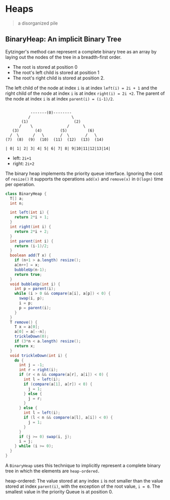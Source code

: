 # Heaps

> a disorganized pile

## BinaryHeap: An implicit Binary Tree

Eytzinger's method can represent a complete binary tree as an array
by laying out the nodes of the tree in a breadth-first order.

* The root is stored at position 0
* The root's left child is stored at position 1
* The root's right child is stored at position 2.

The left child of the node at index `i` is at index `left(i) = 2i + 1`
and the right child of the node at index `i` is at index `right(i) = 2i +2`.
The parent of the node at index `i` is at index `parent(i) = (i-1)/2`.

```plaintext

           -------(0)--------
          /                  \
       (1)                    (2)
      /    \               /      \
   (3)       (4)        (5)         (6)
  /  \      /   \       /  \       /   \
(7)  (8)  (9)  (10)  (11)  (12)  (13)  (14)

| 0| 1| 2| 3| 4| 5| 6| 7| 8| 9|10|11|12|13|14|
```

* left: `2i+1`
* right: `2i+2`

The binary heap implements the priority queue interface.
Ignoring the cost of `resize()` it supports the operations
`add(x)` and `remove(x)` in `O(logn)` time per operation.

```java
class BinaryHeap {
  T[] a;
  int n;

  int left(int i) {
    return 2*i + 1;
  }
  int right(int i) {
    return 2*i + 2;
  }
  int parent(int i) {
    return (i-1)/2;
  }
  boolean add(T x) {
    if (n+1 > a.length) resize();
    a[n++] = x;
    bubbleUp(n-1);
    return true;
  }
  void bubbleUp(int i) {
    int p = parent(i);
    while (i > 0 && compare(a[i], a[p]) < 0) {
      swap(i, p);
      i = p;
      p = parent(i);
    }
  }
  T remove() {
    T x = a[0];
    a[0] = a[--n];
    trickleDown(0);
    if (3*n < a.length) resize();
    return x;
  }
  void trickleDown(int i) {
    do {
      int j = -1;
      int r = right(i);
      if (r < n && compare(a[r], a[i]) < 0) {
        int l = left(i);
        if (compare(a[1], a[r]) < 0) {
          j = 1;
        } else {
          j = r;
        }
      } else {
        int l = left(i);
        if (l < n && compare(a[l], a[i]) < 0) {
          j = 1;
        }
      }
      if (j >= 0) swap(i, j);
      i = j;
    } while (i >= 0);
  }
}
```

A `BinaryHeap` uses this technique to implicitly represent a complete
binary tree in which the elements are `heap-ordered.`

heap-ordered: The value stored at any index `i` is not smaller than the value stored at index `parent(i)`, with the exception of the root value, `i = 0`.
The smallest value in the priority Queue is at position 0.

